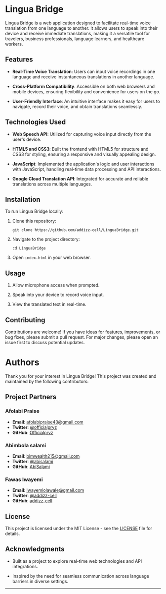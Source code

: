 # Lingua Bridge

Lingua Bridge is a web application designed to facilitate real-time voice translation from one language to another. It allows users to speak into their device and receive immediate translations, making it a versatile tool for travelers, business professionals, language learners, and healthcare workers.

## Features

- **Real-Time Voice Translation**: Users can input voice recordings in one language and receive instantaneous translations in another language.
  
- **Cross-Platform Compatibility**: Accessible on both web browsers and mobile devices, ensuring flexibility and convenience for users on the go.
  
- **User-Friendly Interface**: An intuitive interface makes it easy for users to navigate, record their voice, and obtain translations seamlessly.

## Technologies Used

- **Web Speech API**: Utilized for capturing voice input directly from the user's device.
  
- **HTML5 and CSS3**: Built the frontend with HTML5 for structure and CSS3 for styling, ensuring a responsive and visually appealing design.
  
- **JavaScript**: Implemented the application's logic and user interactions with JavaScript, handling real-time data processing and API interactions.
  
- **Google Cloud Translation API**: Integrated for accurate and reliable translations across multiple languages.
  
## Installation

To run Lingua Bridge locally:

1. Clone this repository:
   ```
   git clone https://github.com/addizz-cell/LinguaBridge.git
   ```

2. Navigate to the project directory:
   ```
   cd LinguaBridge
   ```

3. Open `index.html` in your web browser.

## Usage

1. Allow microphone access when prompted.
  
2. Speak into your device to record voice input.
  
3. View the translated text in real-time.

## Contributing

Contributions are welcome! If you have ideas for features, improvements, or bug fixes, please submit a pull request. For major changes, please open an issue first to discuss potential updates.


# Authors

Thank you for your interest in Lingua Bridge! This project was created and maintained by the following contributors:

## Project Partners

### Afolabi Praise

- **Email**: afolabipraise43@gmail.com
- **Twitter**: [@officialpryz](https://twitter.com/officialpryz)
- **GitHub**: [Officialpryz](https://github.com/officialpryz)

### Abimbola salami

- **Email**: bimwealth215@gmail.com
- **Twitter**: [@abisalami](https://twitter.com/abisalami)
- **GitHub**: [AbiSalami](https://github.com/Abisalami)

### Fawas Iwayemi

- **Email**: Iwayemiolawale@gmail.com
- **Twitter**: [@addizz-cell](https://twitter.com/addizz-cell)
- **GitHub**: [addizz-cell](https://github.com/addizz-cell)



## License

This project is licensed under the MIT License - see the [LICENSE](LICENSE) file for details.

## Acknowledgments

- Built as a project to explore real-time web technologies and API integrations.
  
- Inspired by the need for seamless communication across language barriers in diverse settings.

---
